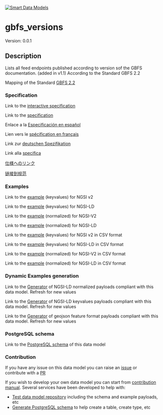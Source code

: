 [![Smart Data Models](https://smartdatamodels.org/wp-content/uploads/2022/01/SmartDataModels_logo.png "Logo")](https://smartdatamodels.org)
# gbfs_versions
Version: 0.0.1

## Description 

Lists all feed endpoints published according to version sof the GBFS documentation. (added in v1.1) According to the Standard GBFS 2.2

Mapping of the Standard [GBFS 2.2](https://github.com/NABSA/gbfs/blob/v2.2/gbfs.md)
### Specification

Link to the [interactive specification](https://swagger.lab.fiware.org/?url=https://smart-data-models.github.io/dataModel.GBFS/gbfs_versions/swagger.yaml)

Link to the [specification](https://github.com/smart-data-models/dataModel.GBFS/blob/master/gbfs_versions/doc/spec.md)

Enlace a la [Especificación en español](https://github.com/smart-data-models/dataModel.GBFS/blob/master/gbfs_versions/doc/spec_ES.md)

Lien vers le [spécification en français](https://github.com/smart-data-models/dataModel.GBFS/blob/master/gbfs_versions/doc/spec_FR.md)

Link zur [deutschen Spezifikation](https://github.com/smart-data-models/dataModel.GBFS/blob/master/gbfs_versions/doc/spec_DE.md)

Link alla [specifica](https://github.com/smart-data-models/dataModel.GBFS/blob/master/gbfs_versions/doc/spec_IT.md)

[仕様へのリンク](https://github.com/smart-data-models/dataModel.GBFS/blob/master/gbfs_versions/doc/spec_JA.md)

[链接到规范](https://github.com/smart-data-models/dataModel.GBFS/blob/master/gbfs_versions/doc/spec_ZH.md)
### Examples

Link to the [example](https://smart-data-models.github.io/dataModel.GBFS/gbfs_versions/examples/example.json) (keyvalues) for NGSI v2

Link to the [example](https://smart-data-models.github.io/dataModel.GBFS/gbfs_versions/examples/example.jsonld) (keyvalues) for NGSI-LD

Link to the [example](https://smart-data-models.github.io/dataModel.GBFS/gbfs_versions/examples/example-normalized.json) (normalized) for NGSI-V2

Link to the [example](https://smart-data-models.github.io/dataModel.GBFS/gbfs_versions/examples/example-normalized.jsonld) (normalized) for NGSI-LD

Link to the [example](https://smart-data-models.github.io/dataModel.GBFS/gbfs_versions/examples/example.json.csv) (keyvalues) for NGSI v2 in CSV format

Link to the [example](https://smart-data-models.github.io/dataModel.GBFS/gbfs_versions/examples/example.jsonld.csv) (keyvalues) for NGSI-LD in CSV format

Link to the [example](https://smart-data-models.github.io/dataModel.GBFS/gbfs_versions/examples/example-normalized.json.csv) (normalized) for NGSI-V2 in CSV format

Link to the [example](https://smart-data-models.github.io/dataModel.GBFS/gbfs_versions/examples/example-normalized.jsonld.csv) (normalized) for NGSI-LD in CSV format
### Dynamic Examples generation

Link to the [Generator](https://smartdatamodels.org/extra/ngsi-ld_generator.php?schemaUrl=https://raw.githubusercontent.com/smart-data-models/dataModel.GBFS/master/gbfs_versions/schema.json&email=info@smartdatamodels.org) of NGSI-LD normalized payloads compliant with this data model. Refresh for new values

Link to the [Generator](https://smartdatamodels.org/extra/ngsi-ld_generator_keyvalues.php?schemaUrl=https://raw.githubusercontent.com/smart-data-models/dataModel.GBFS/master/gbfs_versions/schema.json&email=info@smartdatamodels.org) of NGSI-LD keyvalues payloads compliant with this data model. Refresh for new values

Link to the [Generator](https://smartdatamodels.org/extra/geojson_features_generator.php?schemaUrl=https://raw.githubusercontent.com/smart-data-models/dataModel.GBFS/master/gbfs_versions/schema.json&email=info@smartdatamodels.org) of geojson feature format payloads compliant with this data model. Refresh for new values
### PostgreSQL schema

Link to the [PostgreSQL schema](https://smart-data-models.github.io/dataModel.GBFS/gbfs_versions/schema.sql) of this data model
### Contribution

 If you have any issue on this data model you can raise an [issue](https://github.com/smart-data-models/dataModel.GBFS/issues)  or contribute with a [PR](https://github.com/smart-data-models/dataModel.GBFS/pulls)

 If you wish to develop your own data model you can start from [contribution manual](https://bit.ly/contribution_manual). Several services have been developed to help with: 
 - [Test data model repository](https://smartdatamodels.org/index.php/data-models-contribution-api/) including the schema and example payloads, etc
 - [Generate PostgreSQL schema](https://smartdatamodels.org/index.php/sql-service/) to help create a table, create type, etc